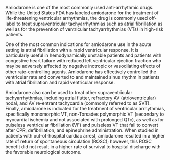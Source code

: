 Amiodarone is one of the most commonly used anti-arrhythmic drugs. While the United States FDA has labeled amiodarone for the treatment of life-threatening ventricular arrhythmias, the drug is commonly used off-label to treat supraventricular tachyarrhythmias such as atrial fibrillation as well as for the prevention of ventricular tachyarrhythmias (VTs) in high-risk patients.

One of the most common indications for amiodarone use in the acute setting is atrial fibrillation with a rapid ventricular response. It is particularly useful in hemodynamically unstable patients and patients with congestive heart failure with reduced left ventricular ejection fraction who may be adversely affected by negative inotropic or vasodilating effects of other rate-controlling agents. Amiodarone has effectively controlled the ventricular rate and converted to and maintained sinus rhythm in patients with atrial fibrillation and rapid ventricular response.

Amiodarone also can be used to treat other supraventricular tachyarrhythmias, including atrial flutter, refractory AV (atrioventricular) nodal, and AV re-entrant tachycardia (commonly referred to as SVT). Finally, amiodarone is indicated for the treatment of ventricular arrhythmias, specifically monomorphic VT, non-Torsades polymorphic VT (secondary to myocardial ischemia and not associated with prolonged QTc), as well as for pulseless ventricular fibrillation (VF) and pulseless VT that fail to convert after CPR, defibrillation, and epinephrine administration. When studied in patients with out-of-hospital cardiac arrest, amiodarone resulted in a higher rate of return of spontaneous circulation (ROSC); however, this ROSC benefit did not result in a higher rate of survival to hospital discharge with the favorable neurological outcome.